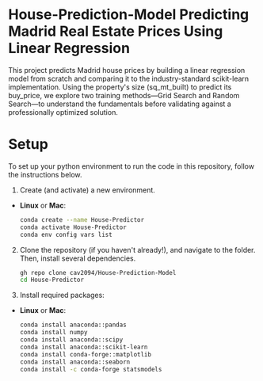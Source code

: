 # House-Prediction-Model Predicting Madrid Real Estate Prices Using Linear Regression

This project predicts Madrid house prices by building a linear regression model from scratch and comparing it to the industry-standard scikit-learn implementation. Using the property's size (sq_mt_built) to predict its buy_price, we explore two training methods—Grid Search and Random Search—to understand the fundamentals before validating against a professionally optimized solution.

# Setup
To set up your python environment to run the code in this repository, follow the instructions below.

1. Create (and activate) a new environment.

- __Linux__ or __Mac__: 
	```bash
	conda create --name House-Predictor
	conda activate House-Predictor
	conda env config vars list
	```

2. Clone the repository (if you haven't already!), and navigate to the folder.  Then, install several dependencies.
	```bash
	gh repo clone cav2094/House-Prediction-Model
	cd House-Predictor
	```
3. Install required packages:
- __Linux__ or __Mac__: 
	```bash
  conda install anaconda::pandas
  conda install numpy
  conda install anaconda::scipy
  conda install anaconda::scikit-learn
  conda install conda-forge::matplotlib
  conda install anaconda::seaborn
  conda install -c conda-forge statsmodels

	```



